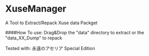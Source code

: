 ﻿# XuseManager
A Tool to Extract/Repack Xuse data Packget

####How To use:
Drag&Drop the "data" directory to extract or the "data_XX_Dump" to repack

Tested with: 永遠のアセリア Special Edition
